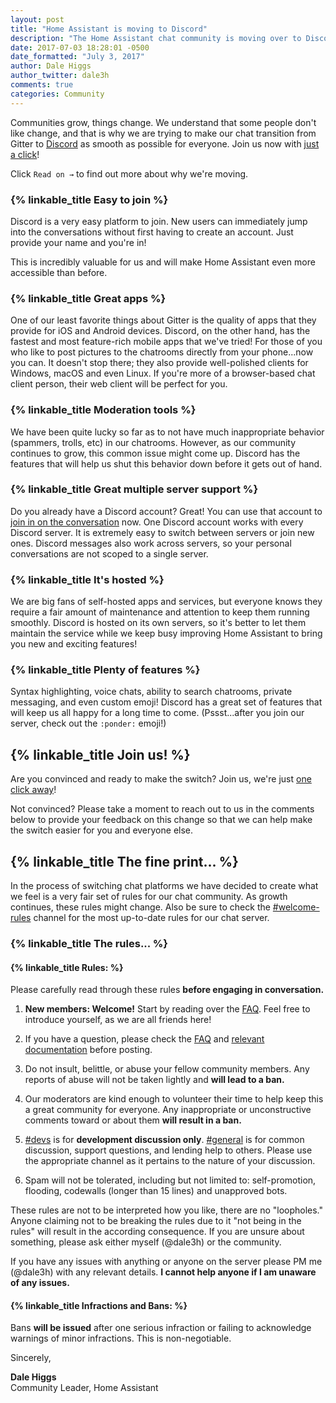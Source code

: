 ```yaml
---
layout: post
title: "Home Assistant is moving to Discord"
description: "The Home Assistant chat community is moving over to Discord."
date: 2017-07-03 18:28:01 -0500
date_formatted: "July 3, 2017"
author: Dale Higgs
author_twitter: dale3h
comments: true
categories: Community
---
```


Communities grow, things change. We understand that some people don't like change, and that is why we are trying to make our chat transition from Gitter to [Discord][discord] as smooth as possible for everyone. Join us now with [just a click][discord]!

Click `Read on →` to find out more about why we're moving.

<!--more-->

### {% linkable_title Easy to join %}

Discord is a very easy platform to join. New users can immediately jump into the conversations without first having to create an account. Just provide your name and you're in!

This is incredibly valuable for us and will make Home Assistant even more accessible than before.

### {% linkable_title Great apps %}

One of our least favorite things about Gitter is the quality of apps that they provide for iOS and Android devices. Discord, on the other hand, has the fastest and most feature-rich mobile apps that we've tried! For those of you who like to post pictures to the chatrooms directly from your phone...now you can. It doesn't stop there; they also provide well-polished clients for Windows, macOS and even Linux. If you're more of a browser-based chat client person, their web client will be perfect for you.

### {% linkable_title Moderation tools %}

We have been quite lucky so far as to not have much inappropriate behavior (spammers, trolls, etc) in our chatrooms. However, as our community continues to grow, this common issue might come up. Discord has the features that will help us shut this behavior down before it gets out of hand.

### {% linkable_title Great multiple server support %}

Do you already have a Discord account? Great! You can use that account to [join in on the conversation][discord] now. One Discord account works with every Discord server. It is extremely easy to switch between servers or join new ones. Discord messages also work across servers, so your personal conversations are not scoped to a single server.

### {% linkable_title It's hosted %}

We are big fans of self-hosted apps and services, but everyone knows they require a fair amount of maintenance and attention to keep them running smoothly. Discord is hosted on its own servers, so it's better to let them maintain the service while we keep busy improving Home Assistant to bring you new and exciting features!

### {% linkable_title Plenty of features %}

Syntax highlighting, voice chats, ability to search chatrooms, private messaging, and even custom emoji! Discord has a great set of features that will keep us all happy for a long time to come. (Pssst...after you join our server, check out the `:ponder:` emoji!)

## {% linkable_title Join us! %}

Are you convinced and ready to make the switch? Join us, we're just [one click away][discord]!

Not convinced? Please take a moment to reach out to us in the comments below to provide your feedback on this change so that we can help make the switch easier for you and everyone else.

## {% linkable_title The fine print... %}

In the process of switching chat platforms we have decided to create what we feel is a very fair set of rules for our chat community. As growth continues, these rules might change. Also be sure to check the [#welcome-rules][discord] channel for the most up-to-date rules for our chat server.

### {% linkable_title The rules... %}

#### {% linkable_title Rules: %}

Please carefully read through these rules **before engaging in conversation.**

1. **New members: Welcome!** Start by reading over the [FAQ]. Feel free to introduce yourself, as we are all friends here!

2. If you have a question, please check the [FAQ] and [relevant documentation][docs] before posting.

3. Do not insult, belittle, or abuse your fellow community members. Any reports of abuse will not be taken lightly and **will lead to a ban.**

4. Our moderators are kind enough to volunteer their time to help keep this a great community for everyone. Any inappropriate or unconstructive comments toward or about them **will result in a ban.**

5. [#devs][discord-devs] is for **development discussion only**. [#general][discord-general] is for common discussion, support questions, and lending help to others. Please use the appropriate channel as it pertains to the nature of your discussion.

6. Spam will not be tolerated, including but not limited to: self-promotion, flooding, codewalls (longer than 15 lines) and unapproved bots.

These rules are not to be interpreted how you like, there are no "loopholes." Anyone claiming not to be breaking the rules due to it "not being in the rules" will result in the according consequence. If you are unsure about something, please ask either myself (@dale3h) or the community.

If you have any issues with anything or anyone on the server please PM me (@dale3h) with any relevant details. **I cannot help anyone if I am unaware of any issues.**

#### {% linkable_title Infractions and Bans: %}

Bans **will be issued** after one serious infraction or failing to acknowledge warnings of minor infractions. This is non-negotiable.

Sincerely,

**Dale Higgs**<br>
Community Leader, Home Assistant

[discord]: https://discord.gg/c5DvZ4e
[discord-devs]: https://discord.gg/8X8DTH4
[discord-general]: https://discord.gg/pywKZRT
[FAQ]: /faq/
[docs]: /docs/
